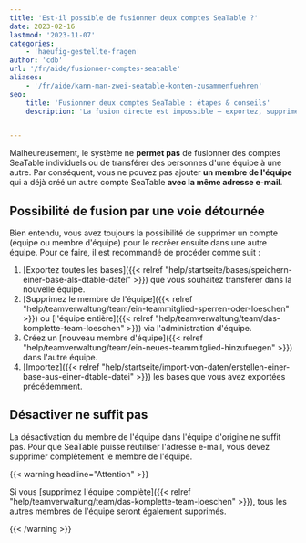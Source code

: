```yaml
---
title: 'Est-il possible de fusionner deux comptes SeaTable ?'
date: 2023-02-16
lastmod: '2023-11-07'
categories:
    - 'haeufig-gestellte-fragen'
author: 'cdb'
url: '/fr/aide/fusionner-comptes-seatable'
aliases:
    - '/fr/aide/kann-man-zwei-seatable-konten-zusammenfuehren'
seo:
    title: 'Fusionner deux comptes SeaTable : étapes & conseils'
    description: 'La fusion directe est impossible – exportez, supprimez et intégrez-vous à une autre équipe avec le même courriel pour migration des bases.'


---
```


Malheureusement, le système ne **permet pas** de fusionner des comptes SeaTable individuels ou de transférer des personnes d'une équipe à une autre. Par conséquent, vous ne pouvez pas ajouter **un membre de l'équipe** qui a déjà créé un autre compte SeaTable **avec la même adresse e-mail**.

## Possibilité de fusion par une voie détournée

Bien entendu, vous avez toujours la possibilité de supprimer un compte (équipe ou membre d'équipe) pour le recréer ensuite dans une autre équipe. Pour ce faire, il est recommandé de procéder comme suit :

1. [Exportez toutes les bases]({{< relref "help/startseite/bases/speichern-einer-base-als-dtable-datei" >}}) que vous souhaitez transférer dans la nouvelle équipe.
2. [Supprimez le membre de l'équipe]({{< relref "help/teamverwaltung/team/ein-teammitglied-sperren-oder-loeschen" >}}) ou [l'équipe entière]({{< relref "help/teamverwaltung/team/das-komplette-team-loeschen" >}}) via l'administration d'équipe.
3. Créez un [nouveau membre d'équipe]({{< relref "help/teamverwaltung/team/ein-neues-teammitglied-hinzufuegen" >}}) dans l'autre équipe.
4. [Importez]({{< relref "help/startseite/import-von-daten/erstellen-einer-base-aus-einer-dtable-datei" >}}) les bases que vous avez exportées précédemment.

## Désactiver ne suffit pas

La désactivation du membre de l'équipe dans l'équipe d'origine ne suffit pas. Pour que SeaTable puisse réutiliser l'adresse e-mail, vous devez supprimer complètement le membre de l'équipe.

{{< warning headline="Attention" >}}

Si vous [supprimez l'équipe complète]({{< relref "help/teamverwaltung/team/das-komplette-team-loeschen" >}}), tous les autres membres de l'équipe seront également supprimés.

{{< /warning >}}
